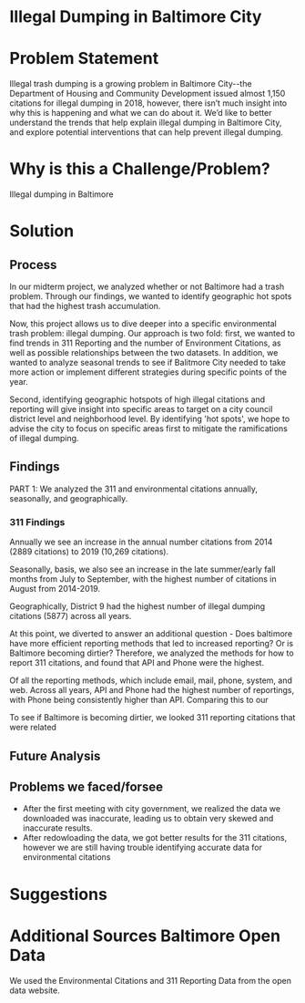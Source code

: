 # Illegal Dumping in Baltimore City

# Problem Statement
Illegal trash dumping is a growing problem in Baltimore City--the Department of Housing and Community Development issued almost 1,150 citations for illegal dumping in 2018, however, there isn’t much insight into why this is happening and what we can do about it. We’d like to better understand the trends that help explain illegal dumping in Baltimore City, and explore potential interventions that can help prevent illegal dumping.

# Why is this a Challenge/Problem?
Illegal dumping in Baltimore 

# Solution
## Process

In our midterm project, we analyzed whether or not Baltimore had a trash problem. Through our findings, we wanted to identify geographic hot spots that had the highest trash accumulation. 

Now, this project allows us to dive deeper into a specific environmental trash problem: illegal dumping. Our approach is two fold: first, we wanted to find trends in 311 Reporting and the number of Environment Citations, as well as possible relationships between the two datasets. In addition, we wanted to analyze seasonal trends to see if Balitmore City needed to take more action or implement different strategies during specific points of the year.

Second, identifying geographic hotspots of high illegal citations and reporting will give insight into specific areas to target on a city council district level and neighborhood level. By identifying 'hot spots', we hope to advise the city to focus on specific areas first to mitigate the ramifications of illegal dumping.

## Findings
PART 1: We analyzed the 311 and environmental citations annually, seasonally, and geographically. 
### 311 Findings
Annually we see an increase in the annual number citations from 2014 (2889 citations) to 2019 (10,269 citations).

Seasonally, basis, we also see an increase in the late summer/early fall months from July to September, with the highest number of citations in August from 2014-2019.

Geographically, District 9 had the highest number of illegal dumping citations (5877) across all years.   

At this point, we diverted to answer an additional question - Does baltimore have more efficient reporting methods that led to increased reporting? Or is Baltimore becoming dirtier? Therefore, we analyzed the methods for how to report 311 citations, and found that API and Phone were the highest. 

Of all the reporting methods, which include email, mail, phone, system, and web. Across all years, API and Phone had the highest number of reportings, with Phone being consistently higher than API. Comparing this to our 

To see if Baltimore is becoming dirtier, we looked  311 reporting citations that were related 



## Future Analysis

## Problems we faced/forsee
- After the first meeting with city government, we realized the data we downloaded was inaccurate, leading us to obtain very skewed and inaccurate results.
- After redowloading the data, we got better results for the 311 citations, however we are still having trouble identifying accurate data for environmental citations

# Suggestions


# Additional Sources Baltimore Open Data
We used the Environmental Citations and 311 Reporting Data from the open data website. 
